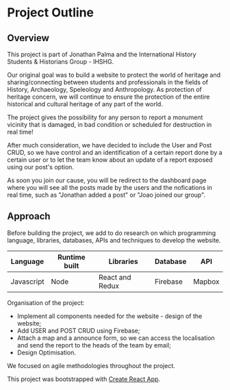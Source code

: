 # Project Outline

## Overview

This project is part of Jonathan Palma and the International History Students & Historians Group - IHSHG.

Our original goal was to build a website to protect the world of heritage and sharing/connecting between students and professionals in the fields of History, Archaeology, Speleology and Anthropology. As protection of heritage concern, we will continue to ensure the protection of the entire historical and cultural heritage of any part of the world. 

The project gives the possibility for any person to report a monument vicinity that is damaged, in bad condition or scheduled for destruction in real time!

After much consideration, we have decided to include the User and Post CRUD, so we have control and an identification of a certain report done by a certain user or to let the team know about an update of a report exposed using our post's option. 

As soon you join our cause, you will be redirect to the dashboard page where you will see all the posts made by the users and the nofications in real time, such as "Jonathan added a post" or "Joao joined our group".

## Approach

Before building the project, we add to do research on which programming language, libraries, databases, APIs and techniques to develop the website. 

|Language | Runtime built | Libraries | Database | API |
|---------|---------------|-------------|---------|-----|
| Javascript | Node | React and Redux | Firebase | Mapbox |

Organisation of the project:
* Implement all components needed for the website - design of the website; 
* Add USER and POST CRUD using Firebase; 
* Attach a map and a announce form, so we can access the localisation and send the report to the heads of the team by email;
* Design Optimisation.

We focused on agile methodologies throughout the project. 

This project was bootstrapped with [Create React App](https://github.com/facebook/create-react-app).
